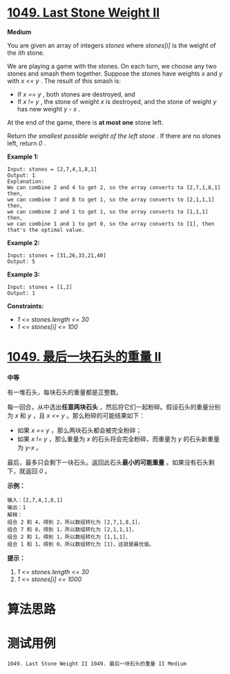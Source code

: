 # [1049. Last Stone Weight II][enTitle]

**Medium**

You are given an array of integers  *stones*  where  *stones[i]*  is the weight of the  *ith*  stone.

We are playing a game with the stones. On each turn, we choose any two stones and smash them together. Suppose the stones have weights  *x*  and  *y*  with  *x <= y* . The result of this smash is:

- If  *x == y* , both stones are destroyed, and 
- If  *x != y* , the stone of weight  *x*  is destroyed, and the stone of weight  *y*  has new weight  *y - x* .

At the end of the game, there is **at most one**  stone left.

Return  *the smallest possible weight of the left stone* . If there are no stones left, return  *0* .



**Example 1:** 

```
Input: stones = [2,7,4,1,8,1]
Output: 1
Explanation:
We can combine 2 and 4 to get 2, so the array converts to [2,7,1,8,1] then,
we can combine 7 and 8 to get 1, so the array converts to [2,1,1,1] then,
we can combine 2 and 1 to get 1, so the array converts to [1,1,1] then,
we can combine 1 and 1 to get 0, so the array converts to [1], then that's the optimal value.

```

**Example 2:** 

```
Input: stones = [31,26,33,21,40]
Output: 5

```

**Example 3:** 

```
Input: stones = [1,2]
Output: 1

```



**Constraints:** 

-  *1 <= stones.length <= 30*  
-  *1 <= stones[i] <= 100* 


# [1049. 最后一块石头的重量 II][cnTitle]

**中等**

有一堆石头，每块石头的重量都是正整数。

每一回合，从中选出**任意两块石头** ，然后将它们一起粉碎。假设石头的重量分别为  *x*  和  *y* ，且  *x <= y* 。那么粉碎的可能结果如下：

- 如果  *x == y* ，那么两块石头都会被完全粉碎； 
- 如果  *x != y* ，那么重量为  *x*  的石头将会完全粉碎，而重量为  *y*  的石头新重量为  *y-x* 。

最后，最多只会剩下一块石头。返回此石头**最小的可能重量** 。如果没有石头剩下，就返回  *0* 。



**示例：** 

```
输入：[2,7,4,1,8,1]
输出：1
解释：
组合 2 和 4，得到 2，所以数组转化为 [2,7,1,8,1]，
组合 7 和 8，得到 1，所以数组转化为 [2,1,1,1]，
组合 2 和 1，得到 1，所以数组转化为 [1,1,1]，
组合 1 和 1，得到 0，所以数组转化为 [1]，这就是最优值。

```



**提示：** 

1.  *1 <= stones.length <= 30*  
2.  *1 <= stones[i] <= 1000* 




# 算法思路

# 测试用例
```
1049. Last Stone Weight II 1049. 最后一块石头的重量 II Medium
```

[enTitle]: https://leetcode.com/problems/last-stone-weight-ii/
[cnTitle]: https://leetcode-cn.com/problems/last-stone-weight-ii/
